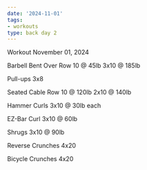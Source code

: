 ```yaml
---
date: '2024-11-01'
tags:
- workouts
type: back day 2
---
```


Workout November 01, 2024

Barbell Bent Over Row
10 @ 45lb
3x10 @ 185lb

Pull-ups
3x8

Seated Cable Row
10 @ 120lb
2x10 @ 140lb

Hammer Curls
3x10 @ 30lb each

EZ-Bar Curl
3x10 @ 60lb

Shrugs
3x10 @ 90lb

Reverse Crunches
4x20

Bicycle Crunches
4x20